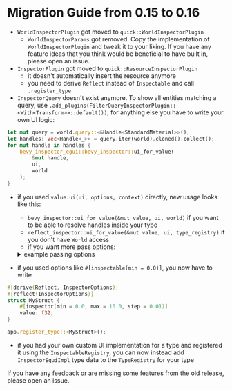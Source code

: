 # Migration Guide from 0.15 to 0.16

- `WorldInspectorPlugin` got moved to `quick::WorldInspectorPlugin`
    - `WorldInspectorParams` got removed. Copy the implementation of `WorldInspectorPlugin` and tweak it to your liking. If you have any feature ideas that you think would be beneficial to have built in, please open an issue.
- `InspectorPlugin` got moved to `quick::ResourceInspectorPlugin`
    - it doesn't automatically insert the resource anymore
    - you need to derive `Reflect` instead of `Inspectable` and call `.register_type`
- `InspectorQuery` doesn't exist anymore. To show all entities matching a query, use `.add_plugins(FilterQueryInspectorPlugin::<With<Transform>>::default())`,
for anything else you have to write your own UI logic:
```rust
let mut query = world.query::<&Handle<StandardMaterial>>();
let handles: Vec<Handle<_>> = query.iter(world).cloned().collect();
for mut handle in handles {
    bevy_inspector_egui::bevy_inspector::ui_for_value(
        &mut handle,
        ui,
        world
    );
}
```
- if you used `value.ui(ui, options, context)` directly, new usage looks like this:
    - `bevy_inspector::ui_for_value(&mut value, ui, world)` if you want to be able to resolve handles inside your type
    - `reflect_inspector::ui_for_value(&mut value, ui, type_registry)` if you don't have `World` access
    - if you want more pass options:
    <details>
    <summary>example passing options</summary>

    ```rust
    let world: &mut World;

    let context = Context {
        // can also be None or Context::default()
        world: Some(world.into()),
    };
    // InspectorUi::new_no_short_circuit can be used if you don't need to be able to resolve bevy_asset handles.
    let env = InspectorUi::for_bevy(type_registry, context);

    let changed = env.ui_for_reflect_with_options(
        &mut value,
        ui,
        // some types like `Quat`s may store state. If you have display multiple values next to each other, make sure to pass different IDs. Otherwise you can use `egui::Id::null()`.
        egui::Id::new("ui"),
        // whatever options you want to pass. Look at the `inspector_options` docs for more info.
        &NumberOptions::positive(),
    );
    ```
    </details>
- if you used options like `#[inspectable(min = 0.0)]`, you now have to write
```rust
#[derive(Reflect, InspectorOptions)]
#[reflect(InspectorOptions)]
struct MyStruct {
    #[inspector(min = 0.0, max = 10.0, step = 0.01)]
    value: f32,
}

app.register_type::<MyStruct>();
```
- if you had your own custom UI implementation for a type and registered it using the `InspectableRegistry`, you can now instead add `InspectorEguiImpl` type data to the `TypeRegistry` for your type


If you have any feedback or are missing some features from the old release, please open an issue.
